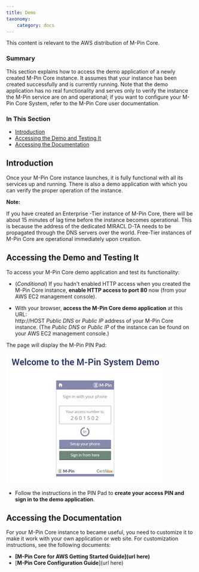 ```yaml
---
title: Demo
taxonomy:
    category: docs
---
```


This content is relevant to the AWS distribution of M-Pin Core.

### Summary

This section explains how to access the demo application of a newly created M-Pin Core instance. It assumes that your instance has been created successfully and is currently running. Note that the demo application has no real functionality and serves only to verify the instance the M-Pin service are on and operational; if you want to configure your M-Pin Core System, refer to the M-Pin Core user documentation.

### In This Section

*   [Introduction](#introduction)
*   [Accessing the Demo and Testing It](#demo)
*   [Accessing the Documentation](#docs)

## Introduction

Once your M-Pin Core instance launches, it is fully functional with all its services up and running. There is also a demo application with which you can verify the proper operation of the instance.

**Note:**

If you have created an Enterprise -Tier instance of M-Pin Core, there will be about 15 minutes of lag time before the instance becomes operational. This is because the address of the dedicated MIRACL D-TA needs to be propagated through the DNS servers over the world. Free-Tier instances of M-Pin Core are operational immediately upon creation.

## Accessing the Demo and Testing It

To access your M-Pin Core demo application and test its functionality:

*   (_Conditional_) If you hadn't enabled HTTP access when you created the M-Pin Core instance, **enable HTTP access to port 80** now (from your AWS EC2 management console).

*   With your browser, **access the M-Pin Core demo application** at this URL:  
     http://HOST
    _Public DNS_ or _Public IP_ address of your M-Pin Core instance. (The _Public DNS_ or _Public IP_ of the instance can be found on your AWS EC2 management console.)

The page will display the M-Pin PIN Pad:

![core-access1](/user/assets/core-access-1.png)

*   Follow the instructions in the PIN Pad to **create your access PIN and sign in to the demo application**.

##  Accessing the Documentation

For your M-Pin Core instance to became useful, you need to customize it to make it work with your own application or web site. For customization instructions, see the following documents:

*   **[M-Pin Core for AWS Getting Started Guide](url here)**
*   [**M-Pin Core Configuration Guide**](url here)